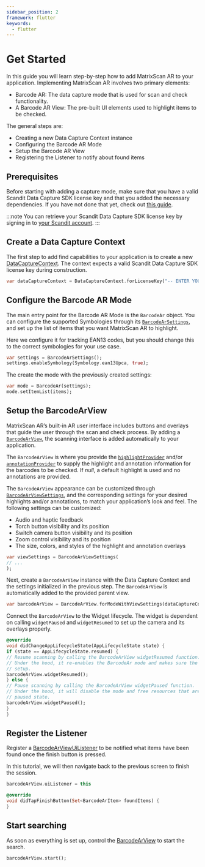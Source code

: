 ```yaml
---
sidebar_position: 2
framework: flutter
keywords:
  - flutter
---
```


# Get Started

In this guide you will learn step-by-step how to add MatrixScan AR to your application. Implementing MatrixScan AR involves two primary elements:

- Barcode AR: The data capture mode that is used for scan and check functionality.
- A Barcode AR View: The pre-built UI elements used to highlight items to be checked.

The general steps are:

- Creating a new Data Capture Context instance
- Configuring the Barcode AR Mode
- Setup the Barcode AR View
- Registering the Listener to notify about found items

## Prerequisites

Before starting with adding a capture mode, make sure that you have a valid Scandit Data Capture SDK license key and that you added the necessary dependencies. If you have not done that yet, check out [this guide](../add-sdk.md).

:::note
You can retrieve your Scandit Data Capture SDK license key by signing in to [your Scandit account](https://ssl.scandit.com/dashboard/sign-in).
:::

## Create a Data Capture Context

The first step to add find capabilities to your application is to create a new [DataCaptureContext](https://docs.scandit.com/data-capture-sdk/flutter/core/api/data-capture-context.html#class-scandit.datacapture.core.DataCaptureContext). The context expects a valid Scandit Data Capture SDK license key during construction.

```dart
var dataCaptureContext = DataCaptureContext.forLicenseKey("-- ENTER YOUR SCANDIT LICENSE KEY HERE --");
```

## Configure the Barcode AR Mode

The main entry point for the Barcode AR Mode is the `BarcodeAr` object. You can configure the supported Symbologies through its [`BarcodeArSettings`](https://docs.scandit.com/data-capture-sdk/flutter/barcode-capture/api/barcode-ar-settings.html), and set up the list of items that you want MatrixScan AR to highlight.

Here we configure it for tracking EAN13 codes, but you should change this to the correct symbologies for your use case.

```dart
var settings = BarcodeArSettings();
settings.enableSymbology(Symbology.ean13Upca, true);
```

The create the mode with the previously created settings:

```dart
var mode = BarcodeAr(settings);
mode.setItemList(items);
```

## Setup the BarcodeArView

MatrixScan AR’s built-in AR user interface includes buttons and overlays that guide the user through the scan and check process. By adding a [`BarcodeArView`](https://docs.scandit.com/data-capture-sdk/flutter/barcode-capture/api/ui/barcode-ar-view.html#class-scandit.datacapture.barcode.check.ui.BarcodeArView), the scanning interface is added automatically to your application.

The `BarcodeArView` is where you provide the [`highlightProvider`](https://docs.scandit.com/data-capture-sdk/flutter/barcode-capture/api/ui/barcode-ar-view.html#property-scandit.datacapture.barcode.check.ui.BarcodeArView.HighlightProvider) and/or [`annotationProvider`](https://docs.scandit.com/data-capture-sdk/flutter/barcode-capture/api/ui/barcode-ar-view.html#property-scandit.datacapture.barcode.check.ui.BarcodeArView.AnnotationProvider) to supply the highlight and annotation information for the barcodes to be checked. If *null*, a default highlight is used and no annotations are provided.

The `BarcodeArView` appearance can be customized through [`BarcodeArViewSettings`](https://docs.scandit.com/data-capture-sdk/flutter/barcode-capture/api/ui/barcode-ar-view-settings.html#class-scandit.datacapture.barcode.check.ui.BarcodeArViewSettings), and the corresponding settings for your desired highlights and/or annotations, to match your application’s look and feel. The following settings can be customized:

* Audio and haptic feedback
* Torch button visibility and its position
* Switch camera button visibility and its position
* Zoom control visibility and its position
* The size, colors, and styles of the highlight and annotation overlays

```dart
var viewSettings = BarcodeArViewSettings(
// ...
);
```

Next, create a `BarcodeArView` instance with the Data Capture Context and the settings initialized in the previous step. The `BarcodeArView` is automatically added to the provided parent view.

```dart
var barcodeArView = BarcodeArView.forModeWithViewSettings(dataCaptureContext, barcodeAr, viewSettings);
```

Connect the `BarcodeArView` to the Widget lifecycle. The widget is dependent on calling `widgetPaused` and `widgetResumed` to set up the camera and its overlays properly.

```dart
@override
void didChangeAppLifecycleState(AppLifecycleState state) {
if (state == AppLifecycleState.resumed) {
// Resume scanning by calling the BarcodeArView widgetResumed function.
// Under the hood, it re-enables the BarcodeAr mode and makes sure the view is properly
// setup.
barcodeArView.widgetResumed();
} else {
// Pause scanning by calling the BarcodeArView widgetPaused function.
// Under the hood, it will disable the mode and free resources that are not needed in a
// paused state.
barcodeArView.widgetPaused();
}
}
```

## Register the Listener

Register a [BarcodeArViewUiListener](https://docs.scandit.com/data-capture-sdk/flutter/barcode-capture/api/ui/barcode-ar-view.html#interface-scandit.datacapture.barcode.check.ui.IBarcodeArViewUiListener) to be notified what items have been found once the finish button is pressed.

In this tutorial, we will then navigate back to the previous screen to finish the session.

```dart
barcodeArView.uiListener = this

@override
void didTapFinishButton(Set<BarcodeArItem> foundItems) {
}
```

## Start searching

As soon as everything is set up, control the [BarcodeArView](https://docs.scandit.com/data-capture-sdk/flutter/barcode-capture/api/ui/barcode-ar-view.html#class-scandit.datacapture.barcode.check.ui.BarcodeArView) to start the search.

```dart
barcodeArView.start();
```

